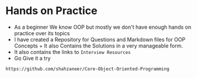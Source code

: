 # Hands on Practice
- As a beginner We know OOP but mostly we don't have enough hands on practice over its topics
- I have created a Repository for Questions and Markdown files for OOP Concepts + It also Contains the Solutions in a very manageable form.
- It also contains the links to `Interview Resources`
- Go Give it a try
```
https://github.com/shahzaneer/Core-Object-Oriented-Programming
```